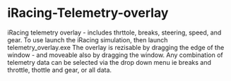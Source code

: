 # iRacing-Telemetry-overlay
iRacing telemetry overlay - includes thrttole, breaks, steering, speed, and gear. 
To use launch the iRacing simulation, then launch telemetry_overlay.exe
The overlay is rezisable by dragging the edge of the window - and moveable also by dragging the window.
Any combination of telemetry data can be selected via the drop down menu ie breaks and throttle, thottle and gear, or all data.
